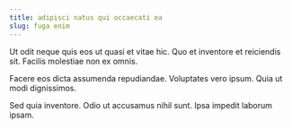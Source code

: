 ```yaml
---
title: adipisci natus qui occaecati ea
slug: fuga enim
---
```


Ut odit neque quis eos ut quasi et vitae hic. Quo et inventore et reiciendis sit. Facilis molestiae non ex omnis.

Facere eos dicta assumenda repudiandae. Voluptates vero ipsum. Quia ut modi dignissimos.

Sed quia inventore. Odio ut accusamus nihil sunt. Ipsa impedit laborum ipsam.
